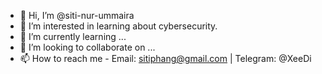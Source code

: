 - 👋 Hi, I’m @siti-nur-ummaira
- 👀 I’m interested in learning about cybersecurity.
- 🌱 I’m currently learning ...
- 💞️ I’m looking to collaborate on ...
- 📫 How to reach me - Email: sitiphang@gmail.com | Telegram: @XeeDi

<!---
siti-nur-ummaira/siti-nur-ummaira is a ✨ special ✨ repository because its `README.md` (this file) appears on your GitHub profile.
You can click the Preview link to take a look at your changes.
--->
